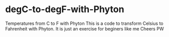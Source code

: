 # degC-to-degF-with-Phyton
Temperatures from C to F with Phyton
This is a code to transform Celsius to Fahrenheit with Phyton. It is just an exercise for beginers like me
Cheers
PW
